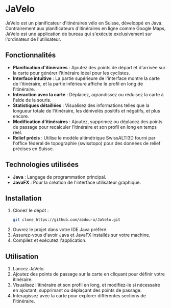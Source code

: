 # JaVelo

JaVelo est un planificateur d'itinéraires vélo en Suisse, développé en Java. Contrairement aux planificateurs d'itinéraires en ligne comme Google Maps, JaVelo est une application de bureau qui s'exécute exclusivement sur l'ordinateur de l'utilisateur.

## Fonctionnalités

- **Planification d'itinéraires** : Ajoutez des points de départ et d'arrivée sur la carte pour générer l'itinéraire idéal pour les cyclistes.
- **Interface intuitive** : La partie supérieure de l'interface montre la carte de l'itinéraire, et la partie inférieure affiche le profil en long de l'itinéraire.
- **Interaction avec la carte** : Déplacez, agrandissez ou réduisez la carte à l'aide de la souris.
- **Statistiques détaillées** : Visualisez des informations telles que la longueur totale de l'itinéraire, les dénivelés positifs et négatifs, et plus encore.
- **Modification d'itinéraires** : Ajoutez, supprimez ou déplacez des points de passage pour recalculer l'itinéraire et son profil en long en temps réel.
- **Relief précis** : Utilise le modèle altimétrique SwissALTI3D fourni par l'office fédéral de topographie (swisstopo) pour des données de relief précises en Suisse.

## Technologies utilisées

- **Java** : Langage de programmation principal.
- **JavaFX** : Pour la création de l'interface utilisateur graphique.

## Installation

1. Clonez le dépôt : 
    ```bash
    git clone https://github.com/abdou-u/JaVelo.git
    ```
2. Ouvrez le projet dans votre IDE Java préféré.
3. Assurez-vous d'avoir Java et JavaFX installés sur votre machine.
4. Compilez et exécutez l'application.

## Utilisation

1. Lancez JaVelo.
2. Ajoutez des points de passage sur la carte en cliquant pour définir votre itinéraire.
3. Visualisez l'itinéraire et son profil en long, et modifiez-le si nécessaire en ajoutant, supprimant ou déplaçant des points de passage.
4. Interagissez avec la carte pour explorer différentes sections de l'itinéraire.
